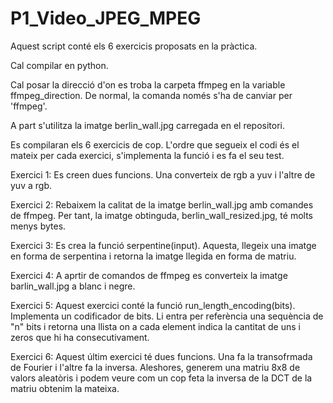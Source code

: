 # P1_Video_JPEG_MPEG

Aquest script conté els 6 exercicis proposats en la pràctica.

Cal compilar en python.

Cal posar la direcció d'on es troba la carpeta ffmpeg en la variable ffmpeg_direction. De normal, la comanda només s'ha de canviar per 'ffmpeg'.

A part s'utilitza la imatge berlin_wall.jpg carregada en el repositori.

Es compilaran els 6 exercicis de cop. L'ordre que segueix el codi és el mateix per cada exercici, s'implementa la funció i es fa el seu test.

Exercici 1:
  Es creen dues funcions. Una converteix de rgb a yuv i l'altre de yuv a rgb.

Exercici 2:
  Rebaixem la calitat de la imatge berlin_wall.jpg amb comandes de ffmpeg. 
  Per tant, la imatge obtinguda, berlin_wall_resized.jpg,  té molts menys bytes.

Exercici 3:
  Es crea la funció serpentine(input). Aquesta, llegeix una imatge en forma de serpentina i retorna la imatge llegida en forma de matriu.

Exercici 4:
   A aprtir de comandos de ffmpeg es converteix la imatge barlin_wall.jpg a blanc i negre.
   
Exercici 5:
  Aquest exercici conté la funció run_length_encoding(bits). Implementa un codificador de bits.
  Li entra per referència una sequència de "n" bits i retorna una llista on a cada element indica la cantitat de uns i zeros que hi ha consecutivament.
  
Exercici 6:
  Aquest últim exercici té dues funcions. Una fa la transofrmada de Fourier i l'altre fa la inversa.
  Aleshores, generem una matriu 8x8 de valors aleatòris i podem veure com un cop feta la inversa de la DCT de la matriu obtenim la mateixa.
